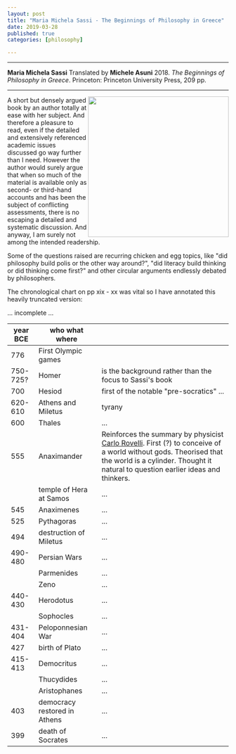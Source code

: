 ```yaml
---
layout: post
title: "Maria Michela Sassi - The Beginnings of Philosophy in Greece"
date: 2019-03-28
published: true
categories: [philosophy]

---
```



***
<b>Maria Michela Sassi</b> Translated by <b>Michele Asuni</b> 2018. _The Beginnings of Philosophy in Greece_. Princeton: Princeton University Press, 209  pp.

***
<img align="right" width="320" src="https://press.princeton.edu/sites/default/files/styles/large/public/covers/9780691180502_0.png?itok=WZ13AVlO7" alt="">   

A short but densely argued book by an author totally at ease with her subject.  And therefore a pleasure to read, even if the detailed and extensively referenced academic issues discussed go way further than I need.  However the author would surely argue that when so much of the material is available only as second- or third-hand accounts and has been the subject of conflicting assessments, there is no escaping a detailed and systematic discussion.  And anyway, I am surely not among the intended readership.

Some of the questions raised are recurring chicken and egg topics, like "did philosophy build polis or the other way around?", "did literacy build thinking or did thinking come first?" and other circular arguments endlessly debated by philosophers.

The chronological chart on pp xix - xx was vital so I have annotated this heavily truncated version:

... incomplete ...

| year BCE  | who what where      |                                                    |
| ----------|---------------------|----------------------------------------------------|
| 776       | First Olympic games |  |
| 750-725?  | Homer               |   is the background rather than the focus to Sassi's book|
| 700       | Hesiod              |   first of the notable "pre-socratics" ... |
| 620-610   | Athens and Miletus  |   tyrany |
| 600       | Thales              |    ... |
| 555       | Anaximander         |    Reinforces the summary by physicist [Carlo Rovelli](http://timeteam.github.io/mathematics%20and%20physics/history%20and%20pre-history/2017/08/26/anaximander.html).  First (?) to conceive of a world without gods.  Theorised that the world is a cylinder. Thought it natural to question earlier ideas and thinkers.   |
|           | temple of Hera at Samos     |    ... |
| 545       | Anaximenes              |    ... |
| 525       | Pythagoras              |    ... |
| 494       | destruction of Miletus              |    ... |
| 490-480       | Persian Wars              |    ... |
|               | Parmenides              |    ... |
|               | Zeno              |    ... |
| 440-430       | Herodotus              |    ... |
|        | Sophocles              |    ... |
| 431-404       | Peloponnesian War              |    ... |
| 427       | birth of Plato              |    ... |
| 415-413       | Democritus              |    ... |
|               | Thucydides              |    ... |
|               | Aristophanes              |    ... |
| 403       | democracy restored in Athens              |    ... |
| 399       | death of Socrates              |    ... |


